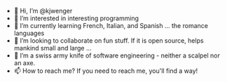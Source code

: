 - 👋 Hi, I’m @kjwenger
- 👀 I’m interested in interesting programming
- 🌱 I’m currently learning French, Italian, and Spanish ... the romance languages 
- 💞️ I’m looking to collaborate on fun stuff. If it is open source, helps mankind small and large ...
- 👨 I’m a swiss army knife of software engineering - neither a scalpel nor an axe.
- 📫 How to reach me? If you need to reach me, you'll find a way!

<!---
kjwenger/kjwenger is a ✨ special ✨ repository because its `README.md` (this file) appears on your GitHub profile.
You can click the Preview link to take a look at your changes.
--->
